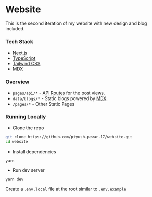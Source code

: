 # Website

This is the second iteration of my website with new design and blog included.

### Tech Stack

-   [Next.js](https://nextjs.org/)
-   [TypeScript](https://www.typescriptlang.org/)
-   [Tailwind CSS](https://tailwindcss.com/)
-   [MDX](https://github.com/mdx-js/mdx)

### Overview

-   `pages/api/*` - [API Routes](https://nextjs.org/docs/api-routes/introduction) for the post views.
-   `data/blogs/*` - Static blogs powered by [MDX](https://github.com/mdx-js/mdx).
-   `/pages/*` - Other Static Pages

### Running Locally

-   Clone the repo

```sh
git clone https://github.com/piyush-pawar-17/website.git
cd website
```

-   Install dependencies

```sh
yarn
```

-   Run dev server

```sh
yarn dev
```

Create a `.env.local` file at the root similar to `.env.example`
